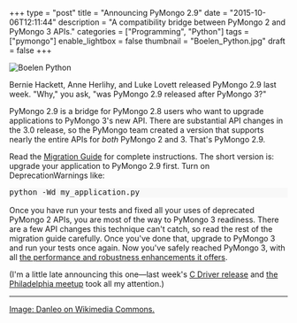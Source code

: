 +++
type = "post"
title = "Announcing PyMongo 2.9"
date = "2015-10-06T12:11:44"
description = "A compatibility bridge between PyMongo 2 and PyMongo 3 APIs."
categories = ["Programming", "Python"]
tags = ["pymongo"]
enable_lightbox = false
thumbnail = "Boelen_Python.jpg"
draft = false
+++

<p><img style="display:block; margin-left:auto; margin-right:auto;" src="Boelen_Python.jpg" alt="Boelen Python" title="Boelen Python" /></p>
<p>Bernie Hackett, Anne Herlihy, and Luke Lovett released PyMongo 2.9 last week. "Why," you ask, "was PyMongo 2.9 released after PyMongo 3?"</p>
<p>PyMongo 2.9 is a bridge for PyMongo 2.8 users who want to upgrade applications to PyMongo 3's new API. There are substantial API changes in the 3.0 release, so the PyMongo team created a version that supports nearly the entire APIs for <em>both</em> PyMongo 2 and 3. That's PyMongo 2.9.</p>
<p>Read the <a href="http://api.mongodb.org/python/2.9/migrate-to-pymongo3.html">Migration Guide</a> for complete instructions. The short version is: upgrade your application to PyMongo 2.9 first. Turn on DeprecationWarnings like:</p>
<div class="codehilite" style="background: #f8f8f8"><pre style="line-height: 125%">python -Wd my_application.py
</pre></div>


<p>Once you have run your tests and fixed all your uses of deprecated PyMongo 2 APIs, you are most of the way to PyMongo 3 readiness. There are a few API changes this technique can't catch, so read the rest of the migration guide carefully. Once you've done that, upgrade to PyMongo 3 and run your tests once again. Now you've safely reached PyMongo 3, with all <a href="/blog/announcing-pymongo-3/">the performance and robustness enhancements it offers</a>.</p>
<p>(I'm a little late announcing this one&mdash;last week's <a href="/blog/announcing-libbson-and-libmongoc-1-2-0-release-candidate/">C Driver release</a> and <a href="/blog/march-to-triumph-as-a-mentor-video/">the Philadelphia meetup</a> took all my attention.)</p>
<hr />
<p><a href="https://commons.wikimedia.org/wiki/File:Boelen_Python_01.jpg">Image: Danleo on Wikimedia Commons.</a></p>
    